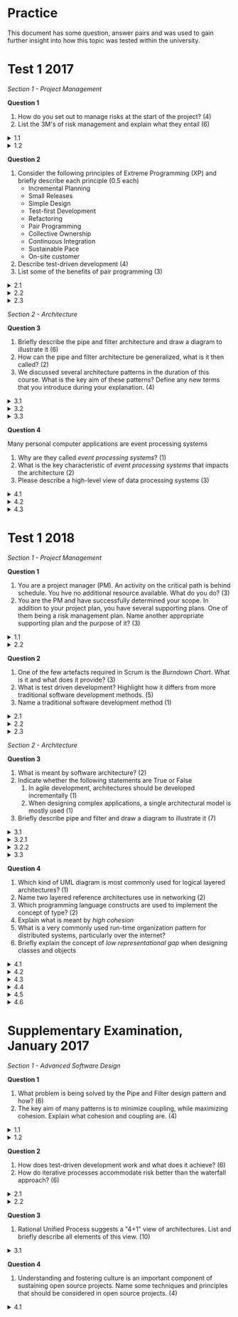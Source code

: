 # Practice
This document has some question, answer pairs and was used to gain further insight into how this topic was tested within the university.
# Test 1 2017
*Section 1 - Project Management*</p>
**Question 1**</p>
1. How do you set out to manage risks at the start of the project? (4)
2. List the 3M's of risk management and explain what they entail (6)
<details>
<summary>1.1</summary>

1. Identify project specific risks
2. Analyze the risks
3. Rank them in a particular order
4. Plan for the monitoring, mitigation and management of these risks 
</details>
<details>
<summary>1.2</summary>

* Mitigation - avoiding or reducing the risk by changing requirements or transferring the risk (by buying insurance, etc), or assume the risk and put in measures to control it
* Monitoring - what factors can we track that will enable us to determine if the risk is becoming more or less likely
* Management - what contingency plans do we have that will enable us to determine if the risk is becoming more or less likely.
</details>

**Question 2**</p>
1. Consider the following principles of Extreme Programming (XP) and briefly describe each principle (0.5 each)
    * Incremental Planning
    * Small Releases
    * Simple Design
    * Test-first Development
    * Refactoring
    * Pair Programming
    * Collective Ownership
    * Continuous Integration
    * Sustainable Pace
    * On-site customer
2. Describe test-driven development (4)
3. List some of the benefits of pair programming (3)

<details>
<summary>2.1</summary>

* Incremental Planning - requirements are recorded on story cards and the stories to be included in a release are determined by the time available and their relative priority. The developers break these stories into development 'Tasks' 
* Small Releases - the minimal useful set of functionality that provides business value is developed first. Releases of the system are frequent and incrementally add functionality to the previous release.
* Simple Design - enough design is carried out to meet the current requirements and no more.
* Test-first Development - an automated unit test framework is used to write tests for a new piece of functionality before that functionality itself is implemented.
* Refactoring - all developers are expected to refactor the code continuously as soon as possible code improvements are found. This keeps the code simple and maintainable.
Pair Programming: Developers work in pairs, checking each other’s work and providing the support to always do a good job.
* Collective Ownership - the pairs of developers work on all areas of the system, so no islands of expertise develop and all the developers take responsibility for all of the code: anyone can change anything.
* Continuous Integration - as soon as the work on a task is complete, it is integrated into the whole system. After any such integration, all the unit tests in the system must pass.
* Sustainable Pace - large amounts of overtime are not acceptable as the net effect is often to reduce code quality & medium term productivity
* On-site Customer - a representative of the end-user of the system (the customer) should be available full time for the use of the XP team. In an extreme programming process, the customer is a member of the development team and is responsible for bringing system requirements to the team for implementation.

</details>

<details>
<summary>2.2</summary>

* TDD can be described as 
    * TDD = TFD + Refactoring
* TDD turns traditional development around
    * Instead of writing functional code first and then your testing code an afterthought
    * You first write your test code before your functional code
* Also you do so in very small steps
    * One test and a small bit of code at a time
* With TDD a developer refuses to write a new function unless there is a test that fails because that function isn't present
    * Refuse to add even a single line of code until a test exists for it
* Once the test is in place do the work required to ensure that the test suite now passes
* Once your code works, refactor it to ensure that it remains of high quality
</details>

<details>
<summary>2.3</summary>

* Productivity is similar to that of two people working independently
* Common ownership of code
* Collective (team) responsibility for the system
* Spreads knowledge across the team
* Reduces risk if someone leaves
* Motivates refactoring as the whole team will benefit from it
</details>

*Section 2 - Architecture*</p>
**Question 3**</p>
1. Briefly describe the pipe and filter architecture and draw a diagram to illustrate it (6)
2. How can the pipe and filter architecture be generalized, what is it then called? (2)
3. We discussed several architecture patterns in the duration of this course. What is the key aim of these patterns? Define any new terms that you introduce during your explanation. (4)


<details>
<summary>3.1</summary>
A system is decomposed into a set of functional transformations that consume inputs and produce outputs. Data flows from one function to another (the pipeline) and is transformed as it passes through the sequence

![Pipe And Filter](img/pipeandfilter3.png)

</details>

<details>
<summary>3.2</summary>
It can be generalized to have branching pipes connecting filters. It is then called the Data Flow Architecture
</details>

<details>
<summary>3.3</summary>

The key aim of architectural patterns is to minimize coupling while maximising cohesion.
* Cohesion is the degree to which communication takes place within the module 
* Coupling is the degree to which communication takes place between modules

You could also explain this in terms of the *separation of concerns and localization of impact*.
</details>

**Question 4**</p>
Many personal computer applications are event processing systems
1. Why are they called *event processing systems*? (1)
2. What is the key characteristic of *event processing systems* that impacts the architecture (2)
3. Please describe a high-level view of data processing systems (3)

<details>
<summary>4.1</summary>
They respond to events in the environment of the system
</details>

<details>
<summary>4.2</summary>
Their key characteristic is that event timing is unpredictable so the architecture has to be organised to handle this
</details>

<details>
<summary>4.3</summary>
Data processing systems are data-driven and operate in batch mode and generally have an input-process-output structure. Records are inputted to the system, information is processed and outputs are generated
</details>

# Test 1 2018
*Section 1 - Project Management*</p>
**Question 1**</p>
1. You are a project manager (PM). An activity on the critical path is behind schedule. You hve no additional resource available. What do you do? (3)
2. You are the PM and have successfully determined your scope. In addition to your project plan, you have several supporting plans. One of them being a risk management plan. Name another appropriate supporting plan and the purpose of it? (3)

<details>
<summary>1.1</summary>

Two major options:
* Move the project deadline to accommodate the delay
* Reduce the scope of the project

Both of these have to be discussed with the client
</details>

<details>
<summary>2.2</summary>

Human Resource plan.
* Name key individuals and organisations: describe roles and responsibilities
* Describe the number and type of people needed

Communication and Management plan
* Necessary for keeping requisite people informed about the project.
* Clarify how they will receive this information
    * Frequency
    * Medium

Marketing plan
* Go to market strategy
    * Target market, releasing content freely or as paid DLC, promotion, etc

</details>

**Question 2**</p>
1. One of the few artefacts required in Scrum is the *Burndown Chart*. What is it and what does it provide? (3)
2. What is test driven development? Highlight how it differs from more traditional software development methods. (5)
3. Name a traditional software development method (1)

<details>
<summary>2.1</summary>

A burndown chart tracks the progress of a sprint. It is a graphical plot of work left to do in a sprint against time. It can be used to identify the rate that work is being completed - which is known as velocity. It can give indications that work is too slow, or that things are quicker than expected
</details>

<details>
<summary>2.2</summary>
Test Driven Development (TDD) can be described as test first development + refactoring. TDD turns traditional development around and instead of writing functional code first and then testing your code, you first write your test code before your functional code. In addition, the development occurs in very small steps: one test and a small bit of code at a time. Once the code passes the test it is refactored to ensure it remains of high quality.

The radical point is that new code is only written when an automated test fails.
</details>

<details>
<summary>2.3</summary>
Waterfall method
</details>

*Section 2 - Architecture*</p>
**Question 3**</p>
1. What is meant by software architecture? (2)
2. Indicate whether the following statements are True or False
    1. In agile development, architectures should be developed incrementally (1)
    2. When designing complex applications, a single architectural model is mostly used (1)
3. Briefly describe pipe and filter and draw a diagram to illustrate it (7)

<details>
<summary>3.1</summary>
Multiple answers, but here are three:

The software architecture of a program or computing system is the structure
or structures of the system, which comprise software components, the externally visible
properties of those components, and the relationships among them.

Or IEEE: The fundamental concepts or properties of a system in its environment
embodied in its elements, relationships, and in the principles of its design and evolution.

Or outline: software architecture ≡ “the set of principal design decisions about the
system”. It is about the BIG picture; the large scale: motivations, constraints,
organization, patterns, responsibilities, connections of a system (or a system of systems)
</details>

<details>
<summary>3.2.1</summary>
False
</details>

<details>
<summary>3.2.2</summary>
False
</details>

<details>
<summary>3.3</summary>
A system is decomposed into a set of functional transformations that consume inputs and
produce outputs. Data flows from one function to another (the pipeline) and is
transformed as it passes through the sequence.

![Pipe](img/pipeandfilter3.png)
</details>

**Question 4**</p>
1. Which kind of UML diagram is most commonly used for logical layered architectures? (1)
2. Name two layered reference architectures use in networking (2)
3. Which programming language constructs are used to implement the concept of type? (2)
4. Explain what is meant by *high cohesion*
5. What is a very commonly used run-time organization pattern for distributed systems, particularly over the internet?
6. Briefly explain the concept of *low representational gap* when designing classes and objects

<details>
<summary>4.1</summary>
Package Diagram
</details>

<details>
<summary>4.2</summary>
OSI & TCP/IP
</details>

<details>
<summary>4.3</summary>
Abstract Classes & Interface
</details>

<details>
<summary>4.4</summary>
Cohesion is a measure of how strongly related and focused the responsibilities of an
element are. A class with low cohesion does many unrelated activities or does too much
work. A class with high cohesion has a relatively low number of methods with highly
related functionality and doesn’t do much work.
</details>

<details>
<summary>4.5</summary>
Client Server
</details>

<details>
<summary>4.6</summary>
Classes/objects should closely correspond to real world objects
</details>

# Supplementary Examination, January 2017
*Section 1 - Advanced Software Design*</p>
**Question 1**</p>
1. What problem is being solved by the Pipe and Filter design pattern and how? (6)
2. The key aim of many patterns is to minimize coupling, while maximizing cohesion. Explain what cohesion and coupling are. (4)

<details>
<summary>1.1</summary>
The problem that the Pipe and Filter design is solving is that data processing applications have inputs which are processed in separate stages to generate related outputs. The pipe and filter method allows the processing of the data in a system to be organized so that each processing component (filter) is discrete and carries out one type of data transformation. This data flows (as in a pipe) from one component to another for processing.

</details>

<details>
<summary>1.2</summary>

* Cohesion is the degree to which communication takes place within the module
* Coupling is the degree to which communication takes place between the modules
</details>

**Question 2**</p>
1. How does test-driven development work and what does it achieve? (6)
2. How do iterative processes accommodate risk better than the waterfall approach? (6)

<details>
<summary>2.1</summary>
Test driven development is test first development with refactoring. You write test code before any functional code. One test and a small bit of code at a time. Once your code works, refactor it to ensure that it is high quality. This means, that the code is thoroughly unit tested, and the resulting tests provide a working specification for the code.
</details>

<details>
<summary>2.2</summary>
It reduces risks because it ensures that the team is developing small pieces of the system over a short timeframe. At the end of each development cycle, the software should be demonstrated to the users to obtain feedback on its functionality and suitability.

An iterative approach will continuously reduce project risk from the outset. The reason why, is that it forces the team to address the most important aspects of functionality and to resolve high risk issues at an early stage.

Whereas, with Waterfall the project will only receive feedback in the prototyping stage - after a considerable amount of time (and cost) has gone into the project, and it will be a lot harder to change the product.

![Risk](img/riskcomparison.png)
</details>

**Question 3**</p>
1. Rational Unified Process suggests a "4+1" view of architectures. List and briefly describe all elements of this view. (10)

<details>
<summary>3.1</summary>

Logical View: The logical view is concerned about the output(s) of the system and how it will affect the end users. The logical view splits the system into a set of abstractions, or modules. Can be displayed with a communication diagram

Developmental View: This view describes the static organization of the software in its development environment. Can be displayed with a package diagram

Process View:This view deals with concurrency and distribution, system integrity, and fault tolerance. Shows the dynamic interactions of the system and how things interact at run time. Can be displayed with a activity diagram

Physical View:This view describes how the software maps onto the hardware. Can be displayed with a deployment diagram
</details>

**Question 4**</p>
1. Understanding and fostering culture is an important component of sustaining open source
projects. Name some techniques and principles that should be considered in open source
projects. (4)
<details>
<summary>4.1</summary>

* A community volunteers, so do need to get the culture and motivating forces right
> People should feel that their connection to a project, and influence over it, is directly proportional to their contributions
* A shared culture and etiquette for participation exists
* Be aware of the issues and politics
* Build trust and social capital and slowly establish merit by offering solutions and for various issues
* Bossy, critical people won't be welcome
</details>